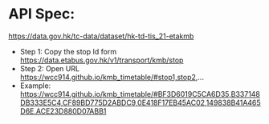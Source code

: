 # API Spec:
https://data.gov.hk/tc-data/dataset/hk-td-tis_21-etakmb

- Step 1: Copy the stop Id form https://data.etabus.gov.hk/v1/transport/kmb/stop
- Step 2: Open URL https://wcc914.github.io/kmb_timetable/#stop1,stop2,...
- Example: https://wcc914.github.io/kmb_timetable/#BF3D6019C5CA6D35,B337148DB333E5C4,CF89BD775D2ABDC9,0E418F17EB45AC02,149838B41A465D6E,ACE23D880D07ABB1
